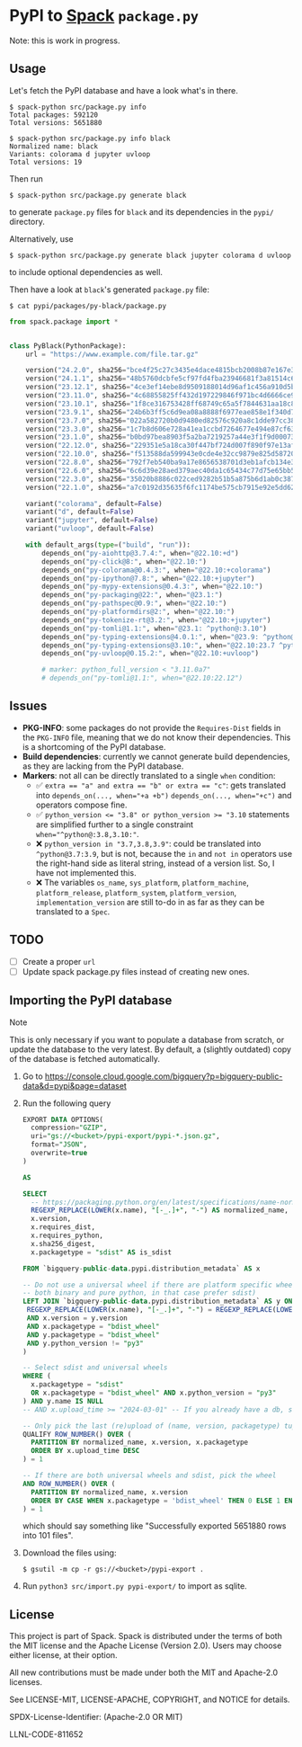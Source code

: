 # PyPI to [Spack](https://www.github.com/spack/spack) `package.py`

Note: this is work in progress.

## Usage

Let's fetch the PyPI database and have a look what's in there.

```console
$ spack-python src/package.py info
Total packages: 592120
Total versions: 5651880

$ spack-python src/package.py info black
Normalized name: black
Variants: colorama d jupyter uvloop
Total versions: 19
```

Then run

```console
$ spack-python src/package.py generate black
```

to generate `package.py` files for `black` and its dependencies in the `pypi/` directory.

Alternatively, use

```
$ spack-python src/package.py generate black jupyter colorama d uvloop
```

to include optional dependencies as well.

Then have a look at `black`'s generated `package.py` file:

```console
$ cat pypi/packages/py-black/package.py
```

```python
from spack.package import *


class PyBlack(PythonPackage):
    url = "https://www.example.com/file.tar.gz"

    version("24.2.0", sha256="bce4f25c27c3435e4dace4815bcb2008b87e167e3bf4ee47ccdc5ce906eb4894")  # sdist
    version("24.1.1", sha256="48b5760dcbfe5cf97fd4fba23946681f3a81514c6ab8a45b50da67ac8fbc6c7b")  # sdist
    version("23.12.1", sha256="4ce3ef14ebe8d9509188014d96af1c456a910d5b5cbf434a09fef7e024b3d0d5")  # sdist
    version("23.11.0", sha256="4c68855825ff432d197229846f971bc4d6666ce90492e5b02013bcaca4d9ab05")  # sdist
    version("23.10.1", sha256="1f8ce316753428ff68749c65a5f7844631aa18c8679dfd3ca9dc1a289979c258")  # sdist
    version("23.9.1", sha256="24b6b3ff5c6d9ea08a8888f6977eae858e1f340d7260cf56d70a49823236b62d")  # sdist
    version("23.7.0", sha256="022a582720b0d9480ed82576c920a8c1dde97cc38ff11d8d8859b3bd6ca9eedb")  # sdist
    version("23.3.0", sha256="1c7b8d606e728a41ea1ccbd7264677e494e87cf630e399262ced92d4a8dac940")  # sdist
    version("23.1.0", sha256="b0bd97bea8903f5a2ba7219257a44e3f1f9d00073d6cc1add68f0beec69692ac")  # sdist
    version("22.12.0", sha256="229351e5a18ca30f447bf724d007f890f97e13af070bb6ad4c0a441cd7596a2f")  # sdist
    version("22.10.0", sha256="f513588da599943e0cde4e32cc9879e825d58720d6557062d1098c5ad80080e1")  # sdist
    version("22.8.0", sha256="792f7eb540ba9a17e8656538701d3eb1afcb134e3b45b71f20b25c77a8db7e6e")  # sdist
    version("22.6.0", sha256="6c6d39e28aed379aec40da1c65434c77d75e65bb59a1e1c283de545fb4e7c6c9")  # sdist
    version("22.3.0", sha256="35020b8886c022ced9282b51b5a875b6d1ab0c387b31a065b84db7c33085ca79")  # sdist
    version("22.1.0", sha256="a7c0192d35635f6fc1174be575cb7915e92e5dd629ee79fdaf0dcfa41a80afb5")  # sdist

    variant("colorama", default=False)
    variant("d", default=False)
    variant("jupyter", default=False)
    variant("uvloop", default=False)

    with default_args(type=("build", "run")):
        depends_on("py-aiohttp@3.7.4:", when="@22.10:+d")
        depends_on("py-click@8:", when="@22.10:")
        depends_on("py-colorama@0.4.3:", when="@22.10:+colorama")
        depends_on("py-ipython@7.8:", when="@22.10:+jupyter")
        depends_on("py-mypy-extensions@0.4.3:", when="@22.10:")
        depends_on("py-packaging@22:", when="@23.1:")
        depends_on("py-pathspec@0.9:", when="@22.10:")
        depends_on("py-platformdirs@2:", when="@22.10:")
        depends_on("py-tokenize-rt@3.2:", when="@22.10:+jupyter")
        depends_on("py-tomli@1.1:", when="@23.1: ^python@:3.10")
        depends_on("py-typing-extensions@4.0.1:", when="@23.9: ^python@:3.10")
        depends_on("py-typing-extensions@3.10:", when="@22.10:23.7 ^python@:3.9")
        depends_on("py-uvloop@0.15.2:", when="@22.10:+uvloop")

        # marker: python_full_version < "3.11.0a7"
        # depends_on("py-tomli@1.1:", when="@22.10:22.12")


```

## Issues

- **PKG-INFO**: some packages do not provide the `Requires-Dist` fields in the `PKG-INFO` file,
  meaning that we do not know their dependencies. This is a shortcoming of the PyPI database.
- **Build dependencies**: currently we cannot generate build dependencies, as they are lacking
  from the PyPI database.
- **Markers**: not all can be directly translated to a single `when` condition:
  - ✅ `extra == "a" and extra == "b" or extra == "c"`: gets translated into 
    `depends_on(..., when="+a +b")` `depends_on(..., when="+c")` and operators compose fine.
  - ✅ `python_version <= "3.8" or python_version >= "3.10` statements are simplified further
    to a single constraint `when="^python@:3.8,3.10:"`.
  - ❌ `python_version in "3.7,3.8,3.9"`: could be translated into `^python@3.7:3.9`, but is not,
    because the `in` and `not in` operators use the right-hand side as literal string, instead of
    a version list. So, I have not implemented this.
  - ❌ The variables `os_name`, `sys_platform`, `platform_machine`, `platform_release`,
    `platform_system`, `platform_version`, `implementation_version` are still to-do in as far as
    they can be translated to a `Spec`.

## TODO

- [ ] Create a proper `url`
- [ ] Update spack package.py files instead of creating new ones.

## Importing the PyPI database

> [!NOTE]  
> This is only necessary if you want to populate a database from scratch, or update the database
> to the very latest. By default, a (slightly outdated) copy of the database is fetched
> automatically.

1. Go to https://console.cloud.google.com/bigquery?p=bigquery-public-data&d=pypi&page=dataset
2. Run the following query

   ```sql
   EXPORT DATA OPTIONS(
     compression="GZIP",
     uri="gs://<bucket>/pypi-export/pypi-*.json.gz",
     format="JSON",
     overwrite=true
   )

   AS

   SELECT
     -- https://packaging.python.org/en/latest/specifications/name-normalization/
     REGEXP_REPLACE(LOWER(x.name), "[-_.]+", "-") AS normalized_name,
     x.version,
     x.requires_dist,
     x.requires_python,
     x.sha256_digest,
     x.packagetype = "sdist" AS is_sdist

   FROM `bigquery-public-data.pypi.distribution_metadata` AS x

   -- Do not use a universal wheel if there are platform specific wheels (e.g. black can be built
   -- both binary and pure python, in that case prefer sdist)
   LEFT JOIN `bigquery-public-data.pypi.distribution_metadata` AS y ON (
    REGEXP_REPLACE(LOWER(x.name), "[-_.]+", "-") = REGEXP_REPLACE(LOWER(y.name), "[-_.]+", "-")
    AND x.version = y.version
    AND x.packagetype = "bdist_wheel"
    AND y.packagetype = "bdist_wheel"
    AND y.python_version != "py3"
   )

   -- Select sdist and universal wheels
   WHERE (
     x.packagetype = "sdist"
     OR x.packagetype = "bdist_wheel" AND x.python_version = "py3"
   ) AND y.name IS NULL
   -- AND x.upload_time >= "2024-03-01" -- If you already have a db, set this to last time fetched

   -- Only pick the last (re)upload of (name, version, packagetype) tuples
   QUALIFY ROW_NUMBER() OVER (
     PARTITION BY normalized_name, x.version, x.packagetype
     ORDER BY x.upload_time DESC
   ) = 1

   -- If there are both universal wheels and sdist, pick the wheel
   AND ROW_NUMBER() OVER (
     PARTITION BY normalized_name, x.version
     ORDER BY CASE WHEN x.packagetype = 'bdist_wheel' THEN 0 ELSE 1 END
   ) = 1
   ```
   which should say something like "Successfully exported 5651880 rows into 101 files".
3. Download the files using:
   ```console
   $ gsutil -m cp -r gs://<bucket>/pypi-export .
   ```
4. Run `python3 src/import.py pypi-export/` to import as sqlite.

## License

This project is part of Spack. Spack is distributed under the terms of both the
MIT license and the Apache License (Version 2.0). Users may choose either
license, at their option.

All new contributions must be made under both the MIT and Apache-2.0 licenses.

See LICENSE-MIT, LICENSE-APACHE, COPYRIGHT, and NOTICE for details.

SPDX-License-Identifier: (Apache-2.0 OR MIT)

LLNL-CODE-811652
